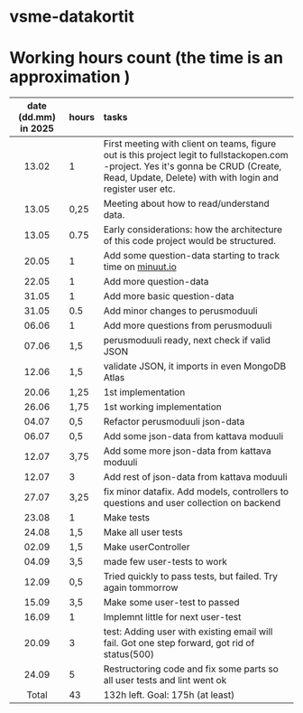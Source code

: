 # vsme-datakortit

# Working hours count (the time is an approximation )

| date (dd.mm) in 2025 | hours  | tasks                                                                                    |
| :-----: | :----- | :--------------------------------------------------------------------------------------- |
|  13.02  |  1     | First meeting with client on teams, figure out is this project legit to fullstackopen.com -project. Yes it's gonna be CRUD (Create, Read, Update, Delete) with with login and register user etc.                                                        |
| 13.05   | 0,25   | Meeting about how to read/understand data.                                               |
| 13.05   | 0.75 | Early considerations: how the architecture of this code project would be structured. |
| 20.05   | 1   | Add some question-data starting to track time on [minuut.io](https://minuut.io/cb4eb70b-3bff-4fb6-864c-9df5fcccc376)|
| 22.05   | 1   | Add more question-data |
| 31.05   | 1   | Add more basic question-data |
| 31.05   | 0.5 | Add minor changes to perusmoduuli |
| 06.06   | 1 | Add more questions from perusmoduuli |
| 07.06   | 1,5 | perusmoduuli ready, next check if valid JSON |
| 12.06   | 1,5 | validate JSON, it imports in even MongoDB Atlas |
| 20.06   | 1,25 | 1st implementation |
| 26.06   | 1,75 | 1st working implementation |
| 04.07   | 0,5  | Refactor perusmoduuli json-data |
| 06.07   | 0,5  | Add some json-data from kattava moduuli |
| 12.07   | 3,75 | Add some more json-data from kattava moduuli |
| 12.07   | 3    | Add rest of json-data from kattava moduuli |
| 27.07   | 3,25 | fix minor datafix. Add models, controllers to questions and user collection on backend |
| 23.08   | 1    | Make tests |
| 24.08   | 1,5  | Make all user tests |
| 02.09   | 1,5  | Make userController |
| 04.09   | 3,5  | made few user-tests to work |
| 12.09   | 0,5  | Tried quickly to pass tests, but failed. Try again tommorrow |
| 15.09   | 3,5  | Make some user-test to passed |
| 16.09   | 1    | Implemnt little for next user-test |
| 20.09   | 3    | test: Adding user with existing email will fail. Got one step forward, got rid of status(500) |
| 24.09   | 5    | Restructoring code and fix some parts so all user tests and lint went ok |
| Total   | 43   | 132h left. Goal: 175h (at least) |

